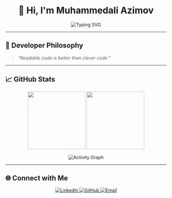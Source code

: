 <h1 align="center">👋 Hi, I'm <strong>Muhammedali Azimov</strong></h1>

<p align="center">
  <img src="https://readme-typing-svg.herokuapp.com?font=Fira+Code&weight=500&size=22&pause=1000&color=00D1FF&center=true&vCenter=true&width=500&lines=🧙‍♂️+Backend+Developer;⚙️+.NET+Enthusiast;🧠+Clean+Architecture+Advocate;🚀+Building+Elegant+and+Scalable+Systems" alt="Typing SVG" />
</p>

---

## 🧠 Developer Philosophy

> _“Readable code is better than clever code.”_

---

## 📈 GitHub Stats

<p align="center">
  <img src="https://github-readme-stats.vercel.app/api?username=Muhammedali-Azimov&show_icons=true&theme=tokyonight&hide_border=true&count_private=true" height="180" />
  <img src="https://github-readme-streak-stats.herokuapp.com/?user=Muhammedali-Azimov&theme=tokyonight&hide_border=true" height="180" />
</p>

<p align="center">
  <img src="https://github-readme-activity-graph.vercel.app/graph?username=Muhammedali-Azimov&theme=tokyo-night&hide_border=true" alt="Activity Graph" />
</p>

---

## 🌐 Connect with Me

<p align="center">
  <a href="https://linkedin.com/in/YOUR_LINKEDIN" target="_blank">
    <img src="https://img.shields.io/badge/LinkedIn-0A66C2?style=for-the-badge&logo=linkedin&logoColor=white" alt="LinkedIn"/>
  </a>
  <a href="https://github.com/Muhammedali-Azimov" target="_blank">
    <img src="https://img.shields.io/badge/GitHub-181717?style=for-the-badge&logo=github&logoColor=white" alt="GitHub"/>
  </a>
  <a href="mailto:your.email@example.com" target="_blank">
    <img src="https://img.shields.io/badge/Email-D14836?style=for-the-badge&logo=gmail&logoColor=white" alt="Email"/>
  </a>
</p>
